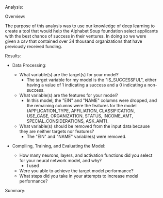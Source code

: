 Analysis:

Overview:

The purpose of this analysis was to use our knowledge of deep learning to create a tool that would help the Alphabet Soup foundation select applicants with the best chance of success in their ventures. In doing so we were given a csv that contained over 34 thousand organizations that have previously received funding.

Results:

- Data Processing:
  - What variable(s) are the target(s) for your model?
    -  The target variable for my model is the "IS_SUCCESSFUL", either having a value of 1 indicating a success and a 0 indicating a non-success.
  - What variable(s) are the features for your model?
    - In this model, the "EIN" and "NAME" columns were dropped, and the remaining columns were the features for the model (APPLICATION_TYPE, AFFILIATION, CLASSIFICATION, USE_CASE, ORGANIZATION, STATUS, INCOME_AMT, SPECIAL_CONSIDERATIONS, ASK_AMT). 
  - What variable(s) should be removed from the input data because they are neither targets nor features?
    - The "EIN" and "NAME" variable(s) were removed. 


- Compiling, Training, and Evaluating the Model:
  - How many neurons, layers, and activation functions did you select for your neural network model, and why?
    - I used  
  - Were you able to achieve the target model performance?
  - What steps did you take in your attempts to increase model performance?


Summary:


